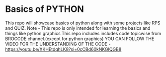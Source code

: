 # Basics of PYTHON
This repo will showcase basics of python along with some projects like RPS and QUIZ.
Note - This repo is only intended for learning the basics and things like python graphics 
This repo includes includes code topicwise from BROCODE channel.(except for python graphics)
YOU CAN FOLLOW THE VIDEO FOR THE UNDERSTANDING OF THE CODE -  https://youtu.be/XKHEtdqhLK8?si=0cCBd60kNKGIQGB8


